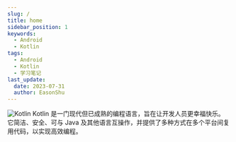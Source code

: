 ```yaml
---
slug: /
title: home
sidebar_position: 1
keywords:
  - Android
  - Kotlin
tags:
  - Android
  - Kotlin
  - 学习笔记
last_update:
  date: 2023-07-31
  author: EasonShu
---
```

![Kotlin](https://i0.wp.com/theengineerscafe.com/wp-content/uploads/2017/06/kotlin.jpg)
Kotlin 是一门现代但已成熟的编程语言，旨在让开发人员更幸福快乐。 它简洁、安全、可与 Java 及其他语言互操作，并提供了多种方式在多个平台间复用代码，以实现高效编程。


